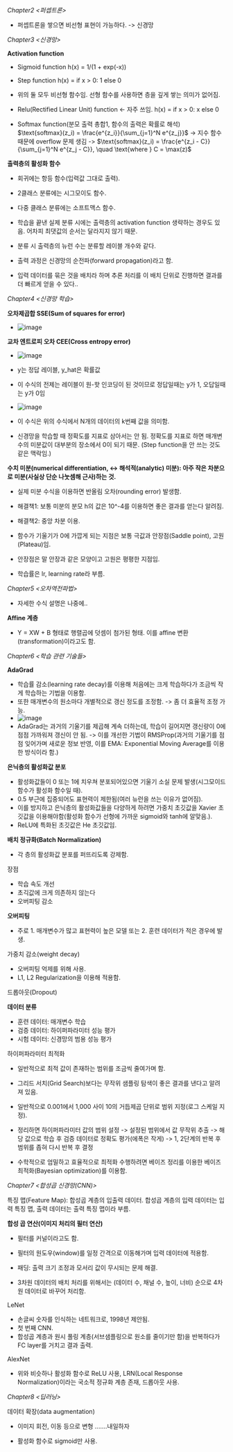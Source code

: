 *Chapter2 <퍼셉트론>*

- 퍼셉트론을 쌓으면 비선형 표현이 가능하다. -> 신경망

*Chapter3 <신경망>*

**Activation function**

- Sigmoid function
h(x) = 1/(1 + exp(-x))

- Step function
h(x) = if x > 0: 1 else 0

- 위의 둘 모두 비선형 함수임. 선형 함수를 사용하면 층을 깊게 쌓는 의미가 없어짐.

- Relu(Rectified Linear Unit) function <- 자주 쓰임.
h(x) = if x > 0: x else 0

- Softmax function(분모 출력 총합1, 함수의 출력은 확률로 해석)
$\text{softmax}(z_i) = \frac{e^{z_i}}{\sum_{j=1}^N e^{z_j}}$ -> 지수 함수 때문에 overflow 문제 생김 -> $\text{softmax}(z_i) = \frac{e^{z_i - C}}{\sum_{j=1}^N e^{z_j - C}}, \quad \text{where } C = \max(z)$

**출력층의 활성화 함수**
- 회귀에는 항등 함수(입력값 그대로 출력).
- 2클래스 분류에는 시그모이도 함수.
- 다중 클래스 분류에는 소프트맥스 함수.

- 학습을 끝낸 실제 분류 시에는 출력층의 activation function 생략하는 경우도 있음. 어차피 최댓값의 순서는 달라지지 않기 때문.
- 분류 시 출력층의 뉴런 수는 분류할 레이블 개수와 같다.
- 출력 과정은 신경망의 순전파(forward propagation)라고 함.

- 입력 데이터를 묶은 것을 배치라 하며 추론 처리를 이 배치 단위로 진행하면 결과를 더 빠르게 얻을 수 있다.. 

*Chapter4 <신경망 학습>*

**오차제곱합 SSE(Sum of squares for error)**
- ![image](https://github.com/user-attachments/assets/5531db7b-dde6-4e94-9386-e62b26483fab)

**교차 엔트로피 오차 CEE(Cross entropy error)**
- ![image](https://github.com/user-attachments/assets/ab1e7054-e13e-429f-9f50-02c479be01f0)
- y는 정답 레이블, y_hat은 확률값
- 이 수식의 전제는 레이블이 원-핫 인코딩이 된 것이므로 정답일때는 y가 1, 오답일때는 y가 0임
- ![image](https://github.com/user-attachments/assets/c27967bc-2c6e-46a0-b5df-5d0f26946bae)
- 이 수식은 위의 수식에서 N개의 데이터의 k번째 값을 의미함.

- 신경망을 학습할 때 정확도를 지표로 삼아서는 안 됨. 정확도를 지표로 하면 매개변수의 미분값이 대부분의 장소에서 0이 되기 때문. (Step function을 안 쓰는 것도 같은 맥락임.)

**수치 미분(numerical differentiation, <-> 해석적(analytic) 미분): 아주 작은 차분으로 미분(사실상 단순 나눗셈해 근사)하는 것.**
- 실제 미분 수식을 이용하면 반올림 오차(rounding error) 발생함.
- 해결책1: 보통 미분의 분모 h의 값은 10^-4를 이용하면 좋은 결과를 얻는다 알려짐.
- 해결책2: 중앙 차분 이용.

- 함수가 기울기가 0에 가깝게 되는 지점은 보통 극값과 안장점(Saddle point), 고원(Plateau)임.
- 안장점은 말 안장과 같은 모양이고 고원은 평평한 지점임.
- 학습률은 lr, learning rate라 부름.

*Chapter5 <오차역전파법>*

- 자세한 수식 설명은 나중에..

**Affine 계층**
- Y = XW + B 형태로 행렬곱에 덧셈이 첨가된 형태. 이를 affine 변환(transformation)이라고도 함.

*Chapter6 <학습 관련 기술들>*

**AdaGrad**
- 학습률 감소(learning rate decay)를 이용해 처음에는 크게 학습하다가 조금씩 작게 학습하는 기법을 이용함.
- 또한 매개변수의 원소마다 개별적으로 갱신 정도를 조정함. -> 좀 더 효율적 조정 가능.
- ![image](https://github.com/user-attachments/assets/20247bda-e31e-4b6f-b1fb-b274f5bb6ab0)
- AdaGrad는 과거의 기울기를 제곱해 계속 더하는데, 학습이 길어지면 갱신량이 0에 점점 가까워져 갱신이 안 됨. -> 이를 개선한 기법이 RMSProp(과거의 기울기를 점점 잊어가며 새로운 정보 반영, 이를 EMA: Exponential Moving Average를 이용한 방식이라 함.)

**은닉층의 활성화값 분포**
- 활성화값들이 0 또는 1에 치우쳐 분포되어있으면 기울기 소실 문제 발생(시그모이드 함수가 활성화 함수일 때).
- 0.5 부근에 집중되어도 표현력이 제한됨(여러 뉴런을 쓰는 이유가 없어짐).
- 이를 방지하고 은닉층의 활성화값들을 다양하게 하려면 가중치 초깃값을 Xavier 초깃값을 이용해야함(활성화 함수가 선형에 가까운 sigmoid와 tanh에 알맞음.).
- ReLU에 특화된 초깃값은 He 초깃값임.

**배치 정규화(Batch Normalization)**
- 각 층의 활성화값 분포를 퍼뜨리도록 강제함.

장점
- 학습 속도 개선
- 초긱값에 크게 의존하지 않는다
- 오버피팅 감소

**오버피팅**
- 주로 1. 매개변수가 많고 표현력이 높은 모델 또는 2. 훈련 데이터가 적은 경우에 발생.

가중치 감소(weight decay)
- 오버피팅 억제를 위해 사용.
- L1, L2 Regularization을 이용해 적용함.

드롭아웃(Dropout)

**데이터 분류**
- 훈련 데이터: 매개변수 학습
- 검증 데이터: 하이퍼파라미터 성능 평가
- 시험 데이터: 신경망의 범용 성능 평가

하이퍼파라미터 최적화
- 일반적으로 최적 값이 존재하는 범위를 조금씩 줄여가며 함.
- 그리드 서치(Grid Search)보다는 무작위 샘플링 탐색이 좋은 결과를 낸다고 알려져 있음.
- 일반적으로 0.001에서 1,000 사이 10의 거듭제곱 단위로 범위 지정(로그 스케일 지정).

- 정리하면 하이퍼파라미터 값의 범위 설정 -> 설정된 범위에서 값 무작위 추출 -> 해당 값으로 학습 후 검증 데이터로 정확도 평가(에폭은 작게) -> 1, 2단계의 반복 후 범위를 좁혀 다시 반복 후 결정
- 수학적으로 엄밀하고 효율적으로 최적화 수행하려면 베이즈 정리를 이용한 베이즈 최적화(Bayesian optimization)를 이용함.

*Chapter7 <합성곱 신경망(CNN)>*

특징 맵(Feature Map): 합성곱 계층의 입출력 데이터.
합성곱 계층의 입력 데이터는 입력 특징 맵, 출력 데이터는 출력 특징 맵이라 부름.

**합성 곱 연산(이미지 처리의 필터 연산)**
- 필터를 커널이라고도 함.
- 필터의 원도우(window)를 일정 간격으로 이동해가며 입력 데이터에 적용함.

- 패딩: 출력 크기 조정과 모서리 값이 무시되는 문제 해결.

- 3차원 데이터의 배치 처리를 위해서는 (데이터 수, 채널 수, 높이, 너비) 순으로 4차원 데이터로 바꾸어 처리함.

LeNet
- 손글씨 숫자를 인식하는 네트워크로, 1998년 제안됨.
- 첫 번째 CNN.
- 합성곱 계층과 원시 풀링 계층(서브샘플링으로 원소를 줄이기만 함)을 반복하다가 FC layer를 거치고 결과 출력.

AlexNet
- 위와 비슷하나 활성화 함수로 ReLU 사용, LRN(Local Response Normalization)이라는 국소적 정규화 계층 존재, 드롭아웃 사용.

*Chapter8 <딥러닝>*

데이터 확장(data augmentation)
- 이미지 회전, 이동 등으로 변형
.......내일하자

- 활성화 함수로 sigmoid만 사용.
